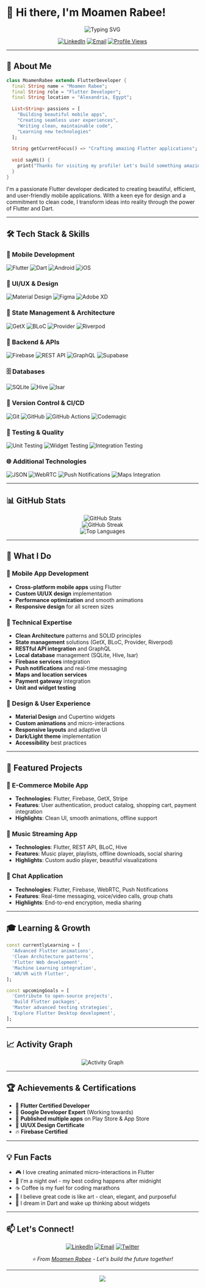 # 👋 Hi there, I'm Moamen Rabee!

<div align="center">
  <img src="https://readme-typing-svg.herokuapp.com?font=Fira+Code&size=22&duration=3000&pause=1000&color=2196F3&center=true&vCenter=true&width=435&lines=Flutter+Developer;Mobile+App+Enthusiast;UI%2FUX+Passionate;Clean+Code+Advocate" alt="Typing SVG" />
</div>

<div align="center">
  
  [![LinkedIn](https://img.shields.io/badge/LinkedIn-0077B5?style=for-the-badge&logo=linkedin&logoColor=white)](https://www.linkedin.com/in/moamen-rabee/)
  [![Email](https://img.shields.io/badge/Email-D14836?style=for-the-badge&logo=gmail&logoColor=white)](mailto:moamen.rabee.dev@gmail.com)
  [![Profile Views](https://komarev.com/ghpvc/?username=moamenrabee&label=Profile%20views&color=0e75b6&style=flat)](https://github.com/moamenrabee)
  
</div>

---

## 🚀 About Me

```dart
class MoamenRabee extends FlutterDeveloper {
  final String name = "Moamen Rabee";
  final String role = "Flutter Developer";
  final String location = "Alexandria, Egypt";
  
  List<String> passions = [
    "Building beautiful mobile apps",
    "Creating seamless user experiences",
    "Writing clean, maintainable code",
    "Learning new technologies"
  ];
  
  String getCurrentFocus() => "Crafting amazing Flutter applications";
  
  void sayHi() {
    print("Thanks for visiting my profile! Let's build something amazing together! 🚀");
  }
}
```

I'm a passionate Flutter developer dedicated to creating beautiful, efficient, and user-friendly mobile applications. With a keen eye for design and a commitment to clean code, I transform ideas into reality through the power of Flutter and Dart.

---

## 🛠️ Tech Stack & Skills

### 📱 Mobile Development
![Flutter](https://img.shields.io/badge/Flutter-02569B?style=for-the-badge&logo=flutter&logoColor=white)
![Dart](https://img.shields.io/badge/Dart-0175C2?style=for-the-badge&logo=dart&logoColor=white)
![Android](https://img.shields.io/badge/Android-3DDC84?style=for-the-badge&logo=android&logoColor=white)
![iOS](https://img.shields.io/badge/iOS-000000?style=for-the-badge&logo=ios&logoColor=white)

### 🎨 UI/UX & Design
![Material Design](https://img.shields.io/badge/Material%20Design-757575?style=for-the-badge&logo=material-design&logoColor=white)
![Figma](https://img.shields.io/badge/Figma-F24E1E?style=for-the-badge&logo=figma&logoColor=white)
![Adobe XD](https://img.shields.io/badge/Adobe%20XD-470137?style=for-the-badge&logo=Adobe%20XD&logoColor=white)

### 🔧 State Management & Architecture
![GetX](https://img.shields.io/badge/GetX-9C27B0?style=for-the-badge&logo=flutter&logoColor=white)
![BLoC](https://img.shields.io/badge/BLoC-0175C2?style=for-the-badge&logo=flutter&logoColor=white)
![Provider](https://img.shields.io/badge/Provider-02569B?style=for-the-badge&logo=flutter&logoColor=white)
![Riverpod](https://img.shields.io/badge/Riverpod-0175C2?style=for-the-badge&logo=flutter&logoColor=white)

### 🔗 Backend & APIs
![Firebase](https://img.shields.io/badge/Firebase-FFCA28?style=for-the-badge&logo=firebase&logoColor=black)
![REST API](https://img.shields.io/badge/REST-02569B?style=for-the-badge&logo=rest&logoColor=white)
![GraphQL](https://img.shields.io/badge/GraphQL-E10098?style=for-the-badge&logo=graphql&logoColor=white)
![Supabase](https://img.shields.io/badge/Supabase-3ECF8E?style=for-the-badge&logo=supabase&logoColor=white)

### 🗄️ Databases
![SQLite](https://img.shields.io/badge/SQLite-07405E?style=for-the-badge&logo=sqlite&logoColor=white)
![Hive](https://img.shields.io/badge/Hive-FF6B35?style=for-the-badge&logo=hive&logoColor=white)
![Isar](https://img.shields.io/badge/Isar-00D4AA?style=for-the-badge&logo=database&logoColor=white)

### 🔄 Version Control & CI/CD
![Git](https://img.shields.io/badge/Git-F05032?style=for-the-badge&logo=git&logoColor=white)
![GitHub](https://img.shields.io/badge/GitHub-100000?style=for-the-badge&logo=github&logoColor=white)
![GitHub Actions](https://img.shields.io/badge/GitHub_Actions-2088FF?style=for-the-badge&logo=github-actions&logoColor=white)
![Codemagic](https://img.shields.io/badge/Codemagic-F45E3F?style=for-the-badge&logo=codemagic&logoColor=white)

### 🧪 Testing & Quality
![Unit Testing](https://img.shields.io/badge/Unit_Testing-0175C2?style=for-the-badge&logo=flutter&logoColor=white)
![Widget Testing](https://img.shields.io/badge/Widget_Testing-02569B?style=for-the-badge&logo=flutter&logoColor=white)
![Integration Testing](https://img.shields.io/badge/Integration_Testing-0175C2?style=for-the-badge&logo=flutter&logoColor=white)

### 🌐 Additional Technologies
![JSON](https://img.shields.io/badge/JSON-000000?style=for-the-badge&logo=json&logoColor=white)
![WebRTC](https://img.shields.io/badge/WebRTC-333333?style=for-the-badge&logo=webrtc&logoColor=white)
![Push Notifications](https://img.shields.io/badge/Push_Notifications-FF6B35?style=for-the-badge&logo=firebase&logoColor=white)
![Maps Integration](https://img.shields.io/badge/Maps_Integration-4285F4?style=for-the-badge&logo=google-maps&logoColor=white)

---

## 📊 GitHub Stats

<div align="center">
  <img src="https://github-readme-stats.vercel.app/api?username=moamenrabee&show_icons=true&theme=tokyonight&hide_border=true&count_private=true" alt="GitHub Stats" />
</div>

<div align="center">
  <img src="https://github-readme-streak-stats.herokuapp.com/?user=moamenrabee&theme=tokyonight&hide_border=true" alt="GitHub Streak" />
</div>

<div align="center">
  <img src="https://github-readme-stats.vercel.app/api/top-langs/?username=moamenrabee&layout=compact&theme=tokyonight&hide_border=true&langs_count=8" alt="Top Languages" />
</div>

---

## 🎯 What I Do

### 📱 Mobile App Development
- **Cross-platform mobile apps** using Flutter
- **Custom UI/UX design** implementation
- **Performance optimization** and smooth animations
- **Responsive design** for all screen sizes

### 🔧 Technical Expertise
- **Clean Architecture** patterns and SOLID principles
- **State management** solutions (GetX, BLoC, Provider, Riverpod)
- **RESTful API integration** and GraphQL
- **Local database** management (SQLite, Hive, Isar)
- **Firebase services** integration
- **Push notifications** and real-time messaging
- **Maps and location services**
- **Payment gateway** integration
- **Unit and widget testing**

### 🎨 Design & User Experience
- **Material Design** and Cupertino widgets
- **Custom animations** and micro-interactions
- **Responsive layouts** and adaptive UI
- **Dark/Light theme** implementation
- **Accessibility** best practices

---

## 🌟 Featured Projects

### 📱 E-Commerce Mobile App
- **Technologies**: Flutter, Firebase, GetX, Stripe
- **Features**: User authentication, product catalog, shopping cart, payment integration
- **Highlights**: Clean UI, smooth animations, offline support

### 🎵 Music Streaming App
- **Technologies**: Flutter, REST API, BLoC, Hive
- **Features**: Music player, playlists, offline downloads, social sharing
- **Highlights**: Custom audio player, beautiful visualizations

### 💬 Chat Application
- **Technologies**: Flutter, Firebase, WebRTC, Push Notifications
- **Features**: Real-time messaging, voice/video calls, group chats
- **Highlights**: End-to-end encryption, media sharing

---

## 🎓 Learning & Growth

```dart
const currentlyLearning = [
  'Advanced Flutter animations',
  'Clean Architecture patterns',
  'Flutter Web development',
  'Machine Learning integration',
  'AR/VR with Flutter',
];

const upcomingGoals = [
  'Contribute to open-source projects',
  'Build Flutter packages',
  'Master advanced testing strategies',
  'Explore Flutter Desktop development',
];
```

---

## 📈 Activity Graph

<div align="center">
  <img src="https://github-readme-activity-graph.vercel.app/graph?username=moamenrabee&theme=tokyo-night&hide_border=true&area=true" alt="Activity Graph" />
</div>

---

## 🏆 Achievements & Certifications

- 🎯 **Flutter Certified Developer**
- 🚀 **Google Developer Expert** (Working towards)
- 📱 **Published multiple apps** on Play Store & App Store
- 🎨 **UI/UX Design Certificate**
- 🔥 **Firebase Certified**

---

## 💡 Fun Facts

- 🎮 I love creating animated micro-interactions in Flutter
- 🌙 I'm a night owl - my best coding happens after midnight
- ☕ Coffee is my fuel for coding marathons
- 🎨 I believe great code is like art - clean, elegant, and purposeful
- 🚀 I dream in Dart and wake up thinking about widgets

---

## 📫 Let's Connect!

<div align="center">
  
  [![LinkedIn](https://img.shields.io/badge/LinkedIn-Connect-0077B5?style=for-the-badge&logo=linkedin&logoColor=white)](https://www.linkedin.com/in/moamen-rabee/)
  [![Email](https://img.shields.io/badge/Email-Contact-D14836?style=for-the-badge&logo=gmail&logoColor=white)](mailto:moamen.rabee.dev@gmail.com)
  [![Twitter](https://img.shields.io/badge/Twitter-Follow-1DA1F2?style=for-the-badge&logo=twitter&logoColor=white)](https://twitter.com/moamenrabee)
  
</div>

<div align="center">
  <i>⭐️ From <a href="https://github.com/moamenrabee">Moamen Rabee</a> - Let's build the future together!</i>
</div>

---

<div align="center">
  <img src="https://capsule-render.vercel.app/api?type=waving&color=gradient&height=100&section=footer" />
</div>
